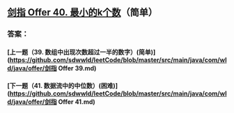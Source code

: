 ## [剑指 Offer 40. 最小的k个数](https://leetcode-cn.com/problems/merge-two-sorted-lists/)（简单）





### 答案：



#### [上一题（39. 数组中出现次数超过一半的数字）(简单)](https://github.com/sdwwld/leetCode/blob/master/src/main/java/com/wld/java/offer/剑指 Offer 39.md)

#### [下一题（41. 数据流中的中位数）(困难)](https://github.com/sdwwld/leetCode/blob/master/src/main/java/com/wld/java/offer/剑指 Offer 41.md)